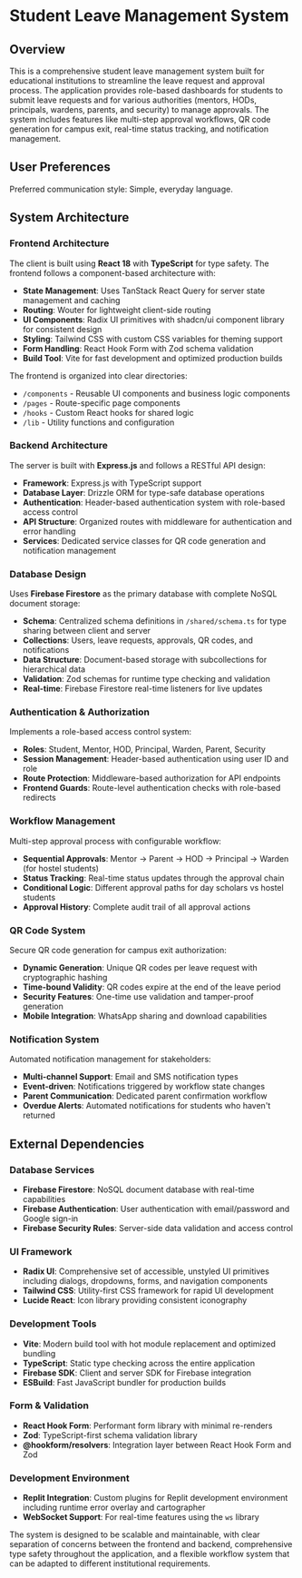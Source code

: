 # Student Leave Management System

## Overview

This is a comprehensive student leave management system built for educational institutions to streamline the leave request and approval process. The application provides role-based dashboards for students to submit leave requests and for various authorities (mentors, HODs, principals, wardens, parents, and security) to manage approvals. The system includes features like multi-step approval workflows, QR code generation for campus exit, real-time status tracking, and notification management.

## User Preferences

Preferred communication style: Simple, everyday language.

## System Architecture

### Frontend Architecture
The client is built using **React 18** with **TypeScript** for type safety. The frontend follows a component-based architecture with:

- **State Management**: Uses TanStack React Query for server state management and caching
- **Routing**: Wouter for lightweight client-side routing
- **UI Components**: Radix UI primitives with shadcn/ui component library for consistent design
- **Styling**: Tailwind CSS with custom CSS variables for theming support
- **Form Handling**: React Hook Form with Zod schema validation
- **Build Tool**: Vite for fast development and optimized production builds

The frontend is organized into clear directories:
- `/components` - Reusable UI components and business logic components
- `/pages` - Route-specific page components
- `/hooks` - Custom React hooks for shared logic
- `/lib` - Utility functions and configuration

### Backend Architecture
The server is built with **Express.js** and follows a RESTful API design:

- **Framework**: Express.js with TypeScript support
- **Database Layer**: Drizzle ORM for type-safe database operations
- **Authentication**: Header-based authentication system with role-based access control
- **API Structure**: Organized routes with middleware for authentication and error handling
- **Services**: Dedicated service classes for QR code generation and notification management

### Database Design
Uses **Firebase Firestore** as the primary database with complete NoSQL document storage:

- **Schema**: Centralized schema definitions in `/shared/schema.ts` for type sharing between client and server
- **Collections**: Users, leave requests, approvals, QR codes, and notifications
- **Data Structure**: Document-based storage with subcollections for hierarchical data
- **Validation**: Zod schemas for runtime type checking and validation
- **Real-time**: Firebase Firestore real-time listeners for live updates

### Authentication & Authorization
Implements a role-based access control system:

- **Roles**: Student, Mentor, HOD, Principal, Warden, Parent, Security
- **Session Management**: Header-based authentication using user ID and role
- **Route Protection**: Middleware-based authorization for API endpoints
- **Frontend Guards**: Route-level authentication checks with role-based redirects

### Workflow Management
Multi-step approval process with configurable workflow:

- **Sequential Approvals**: Mentor → Parent → HOD → Principal → Warden (for hostel students)
- **Status Tracking**: Real-time status updates through the approval chain
- **Conditional Logic**: Different approval paths for day scholars vs hostel students
- **Approval History**: Complete audit trail of all approval actions

### QR Code System
Secure QR code generation for campus exit authorization:

- **Dynamic Generation**: Unique QR codes per leave request with cryptographic hashing
- **Time-bound Validity**: QR codes expire at the end of the leave period
- **Security Features**: One-time use validation and tamper-proof generation
- **Mobile Integration**: WhatsApp sharing and download capabilities

### Notification System
Automated notification management for stakeholders:

- **Multi-channel Support**: Email and SMS notification types
- **Event-driven**: Notifications triggered by workflow state changes
- **Parent Communication**: Dedicated parent confirmation workflow
- **Overdue Alerts**: Automated notifications for students who haven't returned

## External Dependencies

### Database Services
- **Firebase Firestore**: NoSQL document database with real-time capabilities
- **Firebase Authentication**: User authentication with email/password and Google sign-in
- **Firebase Security Rules**: Server-side data validation and access control

### UI Framework
- **Radix UI**: Comprehensive set of accessible, unstyled UI primitives including dialogs, dropdowns, forms, and navigation components
- **Tailwind CSS**: Utility-first CSS framework for rapid UI development
- **Lucide React**: Icon library providing consistent iconography

### Development Tools
- **Vite**: Modern build tool with hot module replacement and optimized bundling
- **TypeScript**: Static type checking across the entire application
- **Firebase SDK**: Client and server SDK for Firebase integration
- **ESBuild**: Fast JavaScript bundler for production builds

### Form & Validation
- **React Hook Form**: Performant form library with minimal re-renders
- **Zod**: TypeScript-first schema validation library
- **@hookform/resolvers**: Integration layer between React Hook Form and Zod

### Development Environment
- **Replit Integration**: Custom plugins for Replit development environment including runtime error overlay and cartographer
- **WebSocket Support**: For real-time features using the `ws` library

The system is designed to be scalable and maintainable, with clear separation of concerns between the frontend and backend, comprehensive type safety throughout the application, and a flexible workflow system that can be adapted to different institutional requirements.